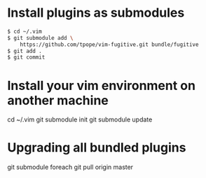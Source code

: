 # Install plugins as submodules

```bash
$ cd ~/.vim
$ git submodule add \
	https://github.com/tpope/vim-fugitive.git bundle/fugitive
$ git add .
$ git commit
```

# Install your vim environment on another machine
cd ~/.vim
git submodule init
git submodule update

# Upgrading all bundled plugins
git submodule foreach git pull origin master

